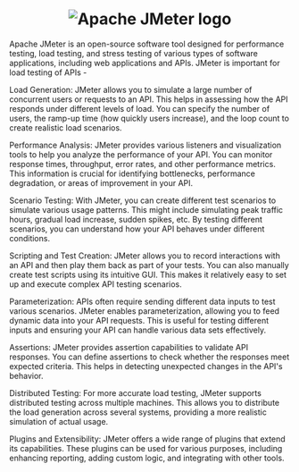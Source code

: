 <h1 align="center"><img src="https://jmeter.apache.org/images/logo.svg" alt="Apache JMeter logo" /></h1>

Apache JMeter is an open-source software tool designed for performance testing, load testing, and stress testing of various types of software applications, including web applications and APIs. JMeter is important for load testing of APIs - 

Load Generation: JMeter allows you to simulate a large number of concurrent users or requests to an API. This helps in assessing how the API responds under different levels of load. You can specify the number of users, the ramp-up time (how quickly users increase), and the loop count to create realistic load scenarios.

Performance Analysis: JMeter provides various listeners and visualization tools to help you analyze the performance of your API. You can monitor response times, throughput, error rates, and other performance metrics. This information is crucial for identifying bottlenecks, performance degradation, or areas of improvement in your API.

Scenario Testing: With JMeter, you can create different test scenarios to simulate various usage patterns. This might include simulating peak traffic hours, gradual load increase, sudden spikes, etc. By testing different scenarios, you can understand how your API behaves under different conditions.

Scripting and Test Creation: JMeter allows you to record interactions with an API and then play them back as part of your tests. You can also manually create test scripts using its intuitive GUI. This makes it relatively easy to set up and execute complex API testing scenarios.

Parameterization: APIs often require sending different data inputs to test various scenarios. JMeter enables parameterization, allowing you to feed dynamic data into your API requests. This is useful for testing different inputs and ensuring your API can handle various data sets effectively.

Assertions: JMeter provides assertion capabilities to validate API responses. You can define assertions to check whether the responses meet expected criteria. This helps in detecting unexpected changes in the API's behavior.

Distributed Testing: For more accurate load testing, JMeter supports distributed testing across multiple machines. This allows you to distribute the load generation across several systems, providing a more realistic simulation of actual usage.

Plugins and Extensibility: JMeter offers a wide range of plugins that extend its capabilities. These plugins can be used for various purposes, including enhancing reporting, adding custom logic, and integrating with other tools.
